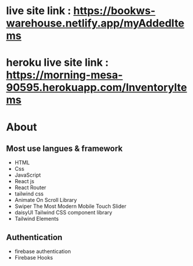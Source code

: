 # live site link : https://bookws-warehouse.netlify.app/myAddedItems

# heroku live site link : https://morning-mesa-90595.herokuapp.com/InventoryItems



# About




## Most use langues & framework



* HTML
* Css
* JavaScript
* React js
* React Router 
* tailwind css
* Animate On Scroll Library
* Swiper The Most Modern Mobile Touch Slider
* daisyUI Tailwind CSS component library
*  Tailwind Elements
 ## Authentication
 * firebase authentication
 * Firebase Hooks

